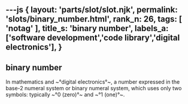 ---js
{
  layout: 'parts/slot/slot.njk',
  permalink: 'slots/binary_number.html',
  rank_n: 26,
  tags: [ 'notag' ],
  title_s: 'binary number',
  labels_a: ['software development','code library','digital electronics'],
}
---
## binary number

In mathematics and ~°digital electronics°~, a number expressed in the base-2 numeral system or binary numeral system, which uses only two symbols: typically ~°0 (zero)°~ and ~°1 (one)°~.
